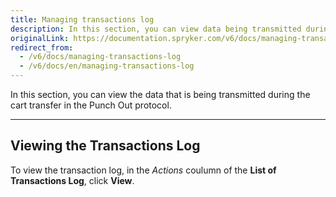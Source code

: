 ```yaml
---
title: Managing transactions log
description: In this section, you can view data being transmitted during the cart transfer in the Punch out protocol.
originalLink: https://documentation.spryker.com/v6/docs/managing-transactions-log
redirect_from:
  - /v6/docs/managing-transactions-log
  - /v6/docs/en/managing-transactions-log
---
```


In this section, you can view the data that is being transmitted during the cart transfer in the Punch Out protocol.

---
## Viewing the Transactions Log
To view the transaction log, in the *Actions* coulumn of the **List of Transactions Log**, click **View**.


